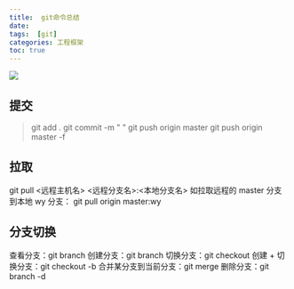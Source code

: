 ```yaml
---
title:  git命令总结
date:
tags:  [git]
categories: 工程框架
toc: true
---
```




![](http://img.gangtieguo.cn/006tNbRwgy1fu55a5sqb0j313s0cwmxj.jpg)

## 提交

>git add .
>git commit -m " "
>git push origin master
>git push origin master -f
## 拉取
git pull <远程主机名> <远程分支名>:<本地分支名>
如拉取远程的 master 分支到本地 wy 分支：
git pull origin master:wy

## 分支切换
<!-- more -->
查看分支：git branch
创建分支：git branch <name>
切换分支：git checkout <name>
创建 + 切换分支：git checkout -b <name>
合并某分支到当前分支：git merge <name>
删除分支：git branch -d <name>
